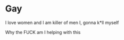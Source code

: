 # Gay
I love women and I am killer of men I, gonna k*ll myself 


Why the FUCK am I helping with this
